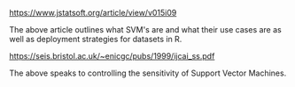 https://www.jstatsoft.org/article/view/v015i09

The above article outlines what SVM's are and what their use cases are as well as deployment strategies for datasets in R.








https://seis.bristol.ac.uk/~enicgc/pubs/1999/ijcai_ss.pdf

The above speaks to controlling the sensitivity of Support Vector Machines. 
